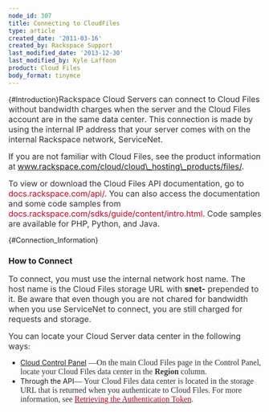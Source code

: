 ```yaml
---
node_id: 307
title: Connecting to CloudFiles
type: article
created_date: '2011-03-16'
created_by: Rackspace Support
last_modified_date: '2013-12-30'
last_modified_by: Kyle Laffoon
product: Cloud Files
body_format: tinymce
---
```


[](){#Introduction}<span
style="font-size: 12.0pt; mso-bidi-font-family: Arial; color: #333333;">Rackspace
Cloud Servers can connect to Cloud Files without bandwidth charges when
the server and the Cloud Files account are in the same data center. This
connection is made by using the internal IP address that your server
comes with on the internal Rackspace network, ServiceNet.</span>

<span
style="font-size: 12.0pt; mso-bidi-font-family: Arial; color: #333333;">If
you are not familiar with Cloud Files, see the product information
at</span> [<span
style="font-size: 12.0pt; mso-bidi-font-family: Arial;">www.rackspace.com/cloud/cloud\_hosting\_products/files/</span>](http://www.rackspace.com/cloud/cloud_hosting_products/files/)<span
style="font-size: 12.0pt; mso-bidi-font-family: Arial;">.</span>

<span
style="font-size: 12.0pt; mso-bidi-font-family: Arial; color: #333333;">To
view or download the Cloud Files API documentation, go to </span><span
style="font-size: 12.0pt; mso-bidi-font-family: Arial; color: #c50022;">docs.rackspace.com/api/</span><span
style="font-size: 12.0pt; mso-bidi-font-family: Arial; color: #333333;">.
You can also access the documentation and some code samples from
</span><span
style="font-size: 12.0pt; mso-bidi-font-family: Arial; color: #c50022;">docs.rackspace.com/sdks/guide/content/intro.html</span><span
style="font-size: 12.0pt; mso-bidi-font-family: Arial; color: #333333;">.
Code samples are available for PHP, Python, and Java.</span>

[](){#Connection_Information}

### <span class="mw-headline">How to Connect</span>

<span
style="font-size: 12.0pt; mso-bidi-font-family: Arial; color: #333333;">To
connect, you must use the internal network host name. The host name is
the Cloud Files storage URL with **snet-** prepended to it. Be aware
that even though you are not chared for bandwidth when you use
ServiceNet to connect, you are still charged for requests and
storage.</span>

<span
style="font-size: 12.0pt; mso-bidi-font-family: Arial; color: #333333;">You
can locate your Cloud Server data center in the following ways</span>:

-   [Cloud Control Panel](https://mycloud.rackspace.com/) <span
    style="font-size: 12.0pt; line-height: 115%; font-family: Calibri; mso-ascii-theme-font: minor-latin; mso-fareast-font-family: Calibri; mso-fareast-theme-font: minor-latin; mso-hansi-theme-font: minor-latin; mso-bidi-font-family: Arial; color: #333333; mso-ansi-language: EN-US; mso-fareast-language: EN-US; mso-bidi-language: AR-SA;">&mdash;On
    the main Cloud Files page in the Control Panel, locate your Cloud
    Files data center in the **Region** column</span>.
-   Through the API<span
    style="font-size: 12.0pt; line-height: 115%; font-family: Calibri; mso-ascii-theme-font: minor-latin; mso-fareast-font-family: Calibri; mso-fareast-theme-font: minor-latin; mso-hansi-theme-font: minor-latin; mso-bidi-font-family: Arial; color: #333333; mso-ansi-language: EN-US; mso-fareast-language: EN-US; mso-bidi-language: AR-SA;">&mdash;
    Your Cloud Files data center is located in the storage URL that is
    returned when you authenticate to Cloud Files. For more information,
    see </span>[<span
    style="font-size: 12.0pt; line-height: 115%; font-family: Calibri; mso-ascii-theme-font: minor-latin; mso-fareast-font-family: Calibri; mso-fareast-theme-font: minor-latin; mso-hansi-theme-font: minor-latin; mso-bidi-font-family: Arial; color: #c50022; mso-ansi-language: EN-US; mso-fareast-language: EN-US; mso-bidi-language: AR-SA;">Retrieving
    the Authentication
    Token</span>](http://docs.rackspace.com/cas/api/v1.0/autoscale-devguide/content/Retrieving_Auth_Token.html).




